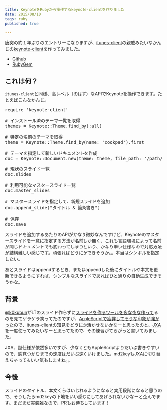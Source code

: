 ```yaml
---
title: KeynoteをRubyから操作するkeynote-clientを作りました
date: 2015/08/10
tags: ruby
published: true

---
```


唐突の約１年ぶりのエントリーになりますが、[itunes-client](https://github.com/katsuma/itunes-client)の親戚みたいなかんじの[keynote-client](https://github.com/katsuma/keynote-client)を作ってみました。

- [Github](https://github.com/katsuma/keynote-client)
- [RubyGem](https://rubygems.org/gems/keynote-client)

## これは何？

`itunes-client`と同様、高レベル（のはず）なAPIでKeynoteを操作できます。たとえばこんなかんじ。

<pre>
require 'keynote-client'

# インストール済のテーマ一覧を取得
themes = Keynote::Theme.find_by(:all)

# 特定の名前のテーマを取得
theme = Keynote::Theme.find_by(name: 'cookpad').first

# テーマを指定して新しいドキュメントを作成
doc = Keynote::Document.new(theme: theme, file_path: '/path/to/slide_name.key')

# 現状のスライド一覧
doc.slides

# 利用可能なマスタースライド一覧
doc.master_slides

# マスタースライドを指定して、新規スライドを追加
doc.append_slide("タイトル & 箇条書き")

# 保存
doc.save
</pre>

スライドを追加するあたりのAPIがかなり微妙なんですけど、Keynoteのマスタースライドを一意に指定する方法が名前しか無く、これも言語環境によって名前が同じドキュメントでも変わってしまうという、かなり辛い仕様なので対応方法が結構難しい感じです。頑張ればどうにかできそうか。。本当はシンボルを指定したい。

あとスライドはappendするとき、またはappendした後にタイトルや本文を更新できるようにすれば、シンプルなスライドであればひと通りの自動生成できそうかな。

## 背景
[@k0kubun](https://github.com/k0kubun)がLTのスライド作らずに[スライドを作るツールを夜な夜な作って](http://k0kubun.hatenablog.com/entry/2015/08/08/192309)るのを見てゲラゲラ笑ってたのですが、[AppleScriptで疲弊してそうな印象が強かった](https://github.com/k0kubun/md2key/tree/master/scripts)ので、itunes-clientの知見をどうにか活かせないかなーと思ったのと、[JXA](https://developer.apple.com/library/mac/releasenotes/InterapplicationCommunication/RN-JavaScriptForAutomation/#//apple_ref/doc/uid/TP40014508-CH109-SW12)を一度使ってみたいなーと思ってたので、その練習がてらがっと書いてみました。

JXA、謎仕様が依然多いですが、少なくともAppleScriptよりだいぶ書きやすいので、感覚つかむまでの速度はだいぶ速くいけました。md2keyもJXAに切り替えちゃってもいい気もしますね。。

## 今後
スライドのタイトル、本文くらはいじれるようになると実用段階になると思うので、そうしたらmd2keyの下地をいい感じにしてあげられないかなーと企んでます。まだまだ実装雑なので、PRもお待ちしています！



